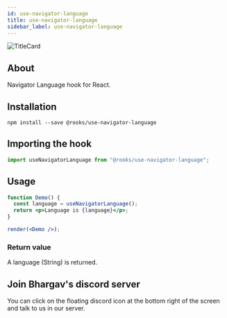 ```yaml
---
id: use-navigator-language
title: use-navigator-language
sidebar_label: use-navigator-language
---
```


![TitleCard](https://raw.githubusercontent.com/imbhargav5/rooks/HEAD/packages/navigator-language/title-card.svg)

   

## About

Navigator Language hook for React.
<br/>

## Installation

    npm install --save @rooks/use-navigator-language

## Importing the hook

```javascript
import useNavigatorLanguage from "@rooks/use-navigator-language";
```

## Usage

```jsx
function Demo() {
  const language = useNavigatorLanguage();
  return <p>Language is {language}</p>;
}

render(<Demo />);
```

### Return value

A language (String) is returned.


## Join Bhargav's discord server
You can click on the floating discord icon at the bottom right of the screen and talk to us in our server.

    